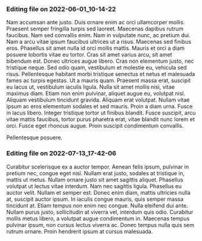

### Editing file on 2022-06-01_10-14-22

Nam accumsan ante justo. Duis ornare enim ac orci ullamcorper mollis. Praesent semper fringilla turpis sed laoreet. Maecenas dapibus rutrum faucibus. Nam sed convallis enim. Nam in vulputate nunc, ac pretium dui. Nam a arcu vitae ipsum faucibus ultrices ut a risus. Maecenas sed finibus eros. Phasellus sit amet nulla id orci mollis mattis. Mauris et orci a diam posuere lobortis vitae eu tortor. Cras sit amet varius arcu, sit amet bibendum est. Donec ultrices augue libero. Cras non elementum justo, nec tristique neque.
Sed odio quam, vestibulum et molestie eu, vehicula sed risus. Pellentesque habitant morbi tristique senectus et netus et malesuada fames ac turpis egestas. Ut a mauris quam. Praesent massa erat, suscipit eu lacus ut, vestibulum iaculis ligula. Nulla sit amet mollis nisi, vitae maximus diam. Etiam non enim pulvinar, aliquet augue eu, volutpat nisl. Aliquam vestibulum tincidunt gravida. Aliquam erat volutpat. Nullam vitae ipsum ac eros elementum sodales et sed mauris. Proin a diam urna. Fusce in lacus libero. Integer tristique tortor ut finibus blandit. Fusce suscipit, arcu vitae mattis faucibus, tortor purus pharetra erat, vitae blandit nunc lorem et orci. Fusce eget rhoncus augue. Proin suscipit condimentum convallis.


Pellentesque posuere.








### Editing file on 2022-07-13_17-42-06

Curabitur scelerisque ex a auctor tempor. Aenean felis ipsum, pulvinar in pretium nec, congue eget nisi. Nullam erat justo, sodales at tristique in, mattis ut metus. Nullam ornare justo sit amet sagittis aliquet. Phasellus volutpat ut lectus vitae interdum. Nam nec sagittis ligula. Phasellus eu auctor velit.
Nullam et semper est. Donec enim diam, mattis ultricies nulla at, suscipit auctor ipsum. In iaculis congue mauris, quis semper massa tincidunt at. Etiam tempus non enim nec congue. Nulla eleifend dui ante. Nullam purus justo, sollicitudin at viverra vel, interdum quis odio. Curabitur mollis metus libero, a volutpat augue condimentum in. Maecenas tempus pulvinar ipsum, non cursus lectus viverra ac. Donec tempus nulla quis sem rutrum ornare. Proin hendrerit ipsum at cursus malesuada.


